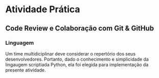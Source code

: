 # Atividade Prática

## Code Review e Colaboração com Git & GitHub

### Linguagem

Um time multidiciplinar deve considerar o repertório dos seus desenvolvedores. Portanto, dado o conhecimento e simplicidade da lingaugem scriptiada Python, ela foi elegida para implementação da presente atividade.
